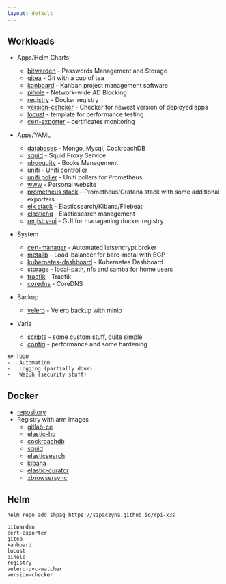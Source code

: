 ```yaml
---
layout: default
---
```


## Workloads

-   Apps/Helm Charts:
    -   [bitwarden](https://bitwarden.com/) - Passwords Management and Storage
    -   [gitea](https://github.com/jfelten/gitea-helm-chart) - Git with a cup of tea
    -   [kanboard](https://kanboard.org/) - Kanban project management software
    -   [pihole](https://pi-hole.net/) - Network-wide AD Blocking
    -   [registry](https://hub.docker.com/_/registry/) - Docker registry
    -   [version-cehcker](charts/version-checker) - Checker for newest version of deployed apps
    -   [locust](charts/locust) - template for performance testing
    -   [cert-exporter](charts/cert-exporter) - certificates monitoring

-   Apps/YAML
    -   [databases](yaml/db) - Mongo, Mysql, CockroachDB
    -   [squid](yaml/squid) - Squid Proxy Service
    -   [ubooquity](yaml/ubooquity) - Books Management
    -   [unifi](yaml/unifi) - Unifi controller
    -   [unifi poller](yaml/unifi-poller) - Unifi pollers for Prometheus
    -   [www](yaml/www) - Personal website
    -   [prometheus stack](yaml/metrics) - Prometheus/Grafana stack with some additional exporters
    -   [elk stack](yaml/elk) - Elasticsearch/Kibana/Filebeat
    -   [elastichq](yaml/eshq) - Elasticsearch management
    -   [registry-ui](yaml/registry-ui) - GUI for managaning docker registry

-   System
    -   [cert-manager](https://github.com/jetstack/cert-manager) - Automated letsencrypt broker
    -   [metallb](yaml/metallb) - Load-balancer for bare-metal with BGP
    -   [kubernetes-dashboard](yaml/kubernetes-dashboard) - Kubernetes Dashboard
    -   [storage](yaml/storage) - local-path, nfs and samba for home users
    -   [traefik](varia/traefik.yaml) - Traefik
    -   [coredns](varia/coredns.yaml) - CoreDNS

- Backup
    -   [velero](backup/velero) - Velero backup with minio

- Varia
    - [scripts](varia/scripts) - some custom stuff, quite simple
    - [config](varia/config) - performance and some hardening

```
## TODO
-   Automation
-   Logging (partially done)
-   Wazuh (security stuff)
```

## Docker
- [repository](https://github.com/szpaczyna/docker)
- Registry with arm images
    -  [gitlab-ce](https://hub.docker.com/repository/docker/szpaczyn/gitlab-ce)
    -  [elastic-hq](https://hub.docker.com/repository/docker/szpaczyn/elastic-hq)
    -  [cockroachdb](https://hub.docker.com/repository/docker/szpaczyn/cockroachdb)
    -  [squid](https://hub.docker.com/repository/docker/szpaczyn/squid)
    -  [elasticsearch](https://hub.docker.com/repository/docker/szpaczyn/elasticsearch-arm64)
    -   [kibana](https://hub.docker.com/repository/docker/szpaczyn/kibana-arm64)
    -   [elastic-curator](https://hub.docker.com/repository/docker/szpaczyn/elasticsearch-curator)
    -   [xbrowsersync](https://hub.docker.com/repository/docker/szpaczyn/xbrowsersync)

## Helm

```
helm repo add shpaq https://szpaczyna.github.io/rpi-k3s
```

    bitwarden
    cert-exporter
    gitea
    kanboard
    locust
    pihole
    registry
    velero-pvc-watcher
    version-checker

